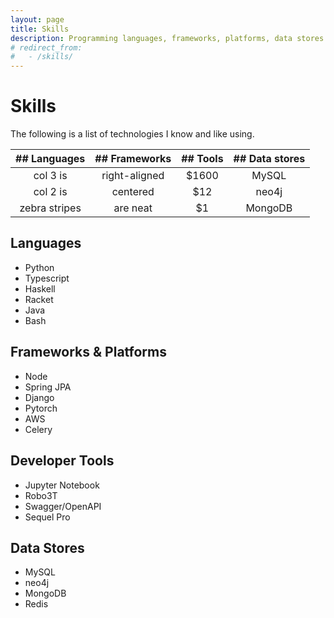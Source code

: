 ```yaml
---
layout: page
title: Skills
description: Programming languages, frameworks, platforms, data stores and tools I know.
# redirect_from:
#   - /skills/
---
```

# Skills

The following is a list of technologies I know and like using.


| ## Languages        | ## Frameworks           | ## Tools  | ## Data stores
| :-------------:|:-------------:|:-----:|:-----:|
| col 3 is      | right-aligned | $1600 | MySQL |
| col 2 is      | centered      |   $12 | neo4j |
| zebra stripes | are neat      |    $1 | MongoDB |


## Languages
- Python
- Typescript
- Haskell
- Racket
- Java
- Bash

## Frameworks & Platforms
- Node
- Spring JPA
- Django
- Pytorch
- AWS
- Celery

## Developer Tools
- Jupyter Notebook
- Robo3T
- Swagger/OpenAPI
- Sequel Pro

## Data Stores
- MySQL
- neo4j
- MongoDB
- Redis
